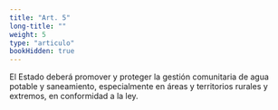 ```yaml
---
title: "Art. 5"
long-title: ""
weight: 5
type: "articulo"
bookHidden: true
---
```

El Estado deberá promover y proteger la gestión comunitaria de agua potable y saneamiento, especialmente en áreas y territorios rurales y extremos, en conformidad a la ley.
